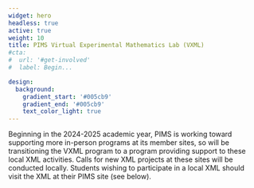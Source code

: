 ```yaml
---
widget: hero
headless: true
active: true
weight: 10
title: PIMS Virtual Experimental Mathematics Lab (VXML)
#cta:
#  url: '#get-involved'
#  label: Begin...

design:
  background:
    gradient_start: '#005cb9'
    gradient_end: '#005cb9'
    text_color_light: true
---
```

Beginning in the 2024-2025 academic year, PIMS is working toward supporting more
in-person programs at its member sites, so will be transitioning the VXML
program to a program providing support to these local XML activities. Calls for
new XML projects at these sites will be conducted locally. Students wishing to
participate in a local XML should visit the XML at their PIMS site (see below).

